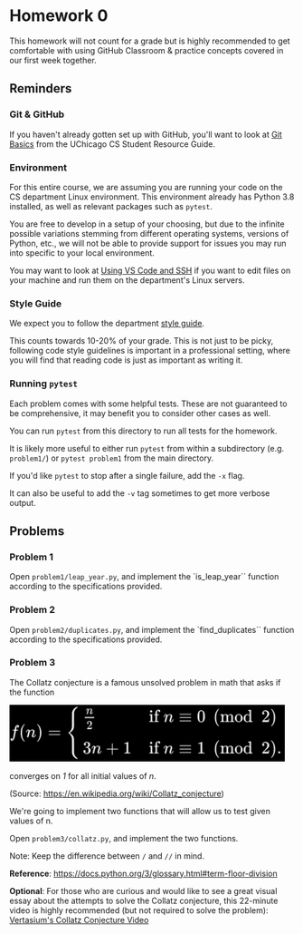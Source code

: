 # Homework 0

This homework will not count for a grade but is highly recommended to get comfortable with using GitHub Classroom & practice concepts covered in our first week together.

## Reminders

### Git & GitHub
If you haven't already gotten set up with GitHub, you'll want to look at [Git Basics](https://uchicago-cs.github.io/student-resource-guide/tutorials/git-basics.html) from the UChicago CS Student Resource Guide.

### Environment 
For this entire course, we are assuming you are running your code on the CS department Linux environment.  This environment already has Python 3.8 installed, as well as relevant packages such as `pytest`.

You are free to develop in a setup of your choosing, but due to the infinite possible variations stemming from different operating systems, versions of Python, etc., we will not be able to provide support for issues you may run into specific to your local environment.

You may want to look at [Using VS Code and SSH](https://uchicago-cs.github.io/student-resource-guide/vscode/ssh.html) if you want to edit files on your machine and run them on the department's Linux servers.

### Style Guide
We expect you to follow the department [style guide](https://uchicago-cs.github.io/student-resource-guide/style-guide/python.html).

This counts towards 10-20% of your grade. This is not just to be picky, following code style guidelines is important in a professional setting, where you will find that reading code is just as important as writing it.

### Running `pytest`

Each problem comes with some helpful tests.  These are not guaranteed to be comprehensive, it may benefit you to consider other cases as well.

You can run `pytest` from this directory to run all tests for the homework.

It is likely more useful to either run `pytest` from within a subdirectory (e.g. `problem1/`) or `pytest problem1` from the main directory.

If you'd like `pytest` to stop after a single failure, add the `-x` flag.

It can also be useful to add the `-v` tag sometimes to get more verbose output.

## Problems

### Problem 1

Open `problem1/leap_year.py`, and implement the `is_leap_year`` function according to the specifications provided.

### Problem 2

Open `problem2/duplicates.py`, and implement the `find_duplicates`` function according to the specifications provided.

### Problem 3

The Collatz conjecture is a famous unsolved problem in math that asks if the function

<picture>
  <source media="(prefers-color-scheme: light)" srcset="collatz.svg" height="100px">
  <img alt="The Collatz Conjecture Function" src="collatz.svg" height="100px" style="filter: invert(1);">
</picture>

converges on *1* for all initial values of *n*.

(Source: https://en.wikipedia.org/wiki/Collatz_conjecture)

We're going to implement two functions that will allow us to test given values of n.

Open `problem3/collatz.py`, and implement the two functions.

Note: Keep the difference between `/` and `//` in mind.

**Reference**: https://docs.python.org/3/glossary.html#term-floor-division

**Optional**: 
For those who are curious and would like to see a great visual essay about the attempts to solve the Collatz conjecture, this 22-minute video is highly recommended (but not required to solve the problem): [Vertasium's Collatz Conjecture Video](https://www.youtube.com/watch?v=094y1Z2wpJg)
